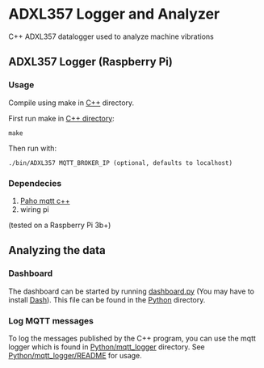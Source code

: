
# ADXL357 Logger and Analyzer
C++ ADXL357 datalogger used to analyze machine vibrations

## ADXL357 Logger (Raspberry Pi)

### Usage

Compile using make in [C++](C++) directory.

First run make in [C++ directory](C++):

    make

Then run with:

    ./bin/ADXL357 MQTT_BROKER_IP (optional, defaults to localhost)

### Dependecies

1. [Paho mqtt c++](https://github.com/eclipse/paho.mqtt.cpp)
2. wiring pi

(tested on a Raspberry Pi 3b+)

## Analyzing the data

### Dashboard

The dashboard can be started by running [dashboard.py](Python/dashboard/dashboard.py) (You may have to install [Dash](https://plot.ly/dash/)). This file can be found in the [Python](Python) directory.

### Log MQTT messages

To log the messages published by the C++ program, you can use the mqtt logger which is found in [Python/mqtt_logger](Python/mqtt_logger) directory. See [Python/mqtt_logger/README](Python/mqtt_logger/README.md) for usage.
